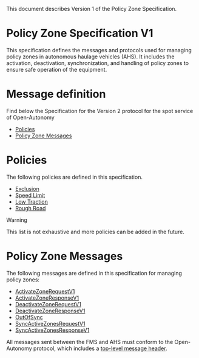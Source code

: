 This document describes Version 1 of the Policy Zone Specification.

# Policy Zone Specification V1
This specification defines the messages and protocols used for managing policy zones in autonomous haulage vehicles (AHS). It includes the activation, deactivation, synchronization, and handling of policy zones to ensure safe operation of the equipment.

# Message definition
Find below the Specification for the Version 2 protocol for the spot service of Open-Autonomy
- [Policies](#policies)
- [Policy Zone Messages](#policy-zone-messages)

# Policies

The following policies are defined in this specification.
- [Exclusion](policies.md#exclusion)	
- [Speed Limit](policies.md#speed-limit)
- [Low Traction](policies.md#low-traction)
- [Rough Road](policies.md#rough-road)

> [!WARNING]
> This list is not exhaustive and more policies can be added in the future.

# Policy Zone Messages

The following messages are defined in this specification for managing policy zones:
- [ActivateZoneRequestV1](ActivateZoneRequestV1.md)
- [ActivateZoneResponseV1](ActivateZoneResponseV1.md)
- [DeactivateZoneRequestV1](DeactivateZoneRequestV1.md)
- [DeactivateZoneResponseV1](DeactivateZoneResponseV1.md)
- [OutOfSync](OutOfSync.md)
- [SyncActiveZonesRequestV1](SyncActiveZonesRequestV1.md)
- [SyncActiveZonesResponseV1](SyncActiveZonesResponseV1.md)

All messages sent between the FMS and AHS must conform to the Open-Autonomy protocol, which includes a [top-level message header](MessageHeaders.md). 